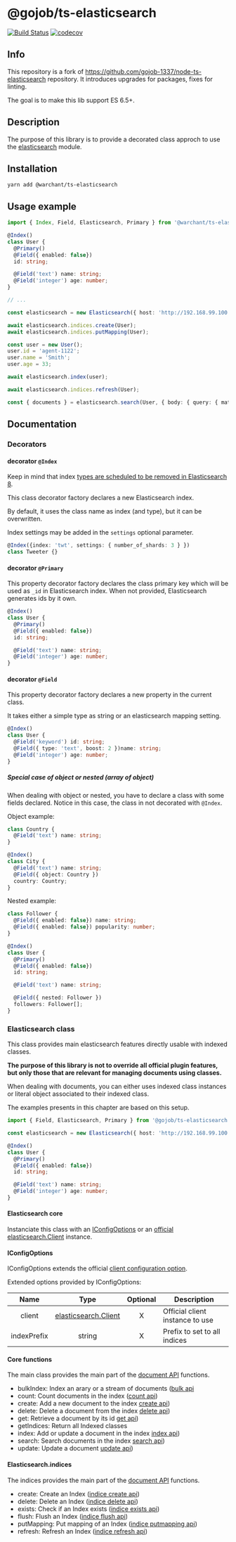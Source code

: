 # @gojob/ts-elasticsearch

[![Build Status](https://travis-ci.org/Warchant/node-ts-elasticsearch.svg?branch=master)](https://travis-ci.org/Warchant/node-ts-elasticsearch)
[![codecov](https://codecov.io/gh/Warchant/node-ts-elasticsearch/branch/master/graph/badge.svg)](https://codecov.io/gh/Warchant/node-ts-elasticsearch)

## Info

This repository is a fork of https://github.com/gojob-1337/node-ts-elasticsearch repository. 
It introduces upgrades for packages, fixes for linting.

The goal is to make this lib support ES 6.5+.

## Description

The purpose of this library is to provide a decorated class approch to use the [elasticsearch](https://www.npmjs.com/package/elasticsearch) module.

## Installation

```
yarn add @warchant/ts-elasticsearch
```

## Usage example

```typescript
import { Index, Field, Elasticsearch, Primary } from '@warchant/ts-elasticsearch';

@Index()
class User {
  @Primary()
  @Field({ enabled: false})
  id: string;

  @Field('text') name: string;
  @Field('integer') age: number;
}

// ...

const elasticsearch = new Elasticsearch({ host: 'http://192.168.99.100:9200' });

await elasticsearch.indices.create(User);
await elasticsearch.indices.putMapping(User);

const user = new User();
user.id = 'agent-1122';
user.name = 'Smith';
user.age = 33;

await elasticsearch.index(user);

await elasticsearch.indices.refresh(User);

const { documents } = elasticsearch.search(User, { body: { query: { match_all: {} } } });


```

## Documentation

### Decorators

#### decorator `@Index`

Keep in mind that index [types are scheduled to be removed in Elasticsearch 8](https://www.elastic.co/guide/en/elasticsearch/reference/master/indices-put-mapping.html#_skipping_types_2).

This class decorator factory declares a new Elasticsearch index.

By default, it uses the class name as index (and type), but it can be overwritten.

Index settings may be added in the `settings` optional parameter.

```typescript
@Index({index: 'twt', settings: { number_of_shards: 3 } })
class Tweeter {}
```


#### decorator `@Primary`

This property decorator factory declares the class primary key which will be used as `_id` in Elasticsearch index.
When not provided, Elasticsearch generates ids by it own.

```typescript
@Index()
class User {
  @Primary()
  @Field({ enabled: false})
  id: string;

  @Field('text') name: string;
  @Field('integer') age: number;
}
```


#### decorator `@Field`

This property decorator factory declares a new property in the current class.

It takes either a simple type as string or an elasticsearch mapping setting.

```typescript
@Index()
class User {
  @Field('keyword') id: string;
  @Field({ type: 'text', boost: 2 })name: string;
  @Field('integer') age: number;
}
```

##### Special case of object or nested (array of object)

When dealing with object or nested, you have to declare a class with some fields declared.
Notice in this case, the class in not decorated with `@Index`.

Object example:

```typescript
class Country {
  @Field('text') name: string;
}

@Index()
class City {
  @Field('text') name: string;
  @Field({ object: Country })
  country: Country;
}
```

Nested example:

```typescript
class Follower {
  @Field({ enabled: false}) name: string;
  @Field({ enabled: false}) popularity: number;
}

@Index()
class User {
  @Primary()
  @Field({ enabled: false})
  id: string;

  @Field('text') name: string;

  @Field({ nested: Follower })
  followers: Follower[];
}
```

### Elasticsearch class

This class provides main elasticsearch features directly usable with indexed classes.

__The purpose of this library is not to override all official plugin features, but only those that are relevant for managing documents using classes.__

When dealing with documents, you can either uses indexed class instances or literal object associated to their indexed class.

The examples presents in this chapter are based on this setup.

```typescript
import { Field, Elasticsearch, Primary } from '@gojob/ts-elasticsearch';

const elasticsearch = new Elasticsearch({ host: 'http://192.168.99.100:9200' });

@Index()
class User {
  @Primary()
  @Field({ enabled: false})
  id: string;

  @Field('text') name: string;
  @Field('integer') age: number;
}
```

#### Elasticsearch core

Instanciate this class with an [IConfigOptions](#iconfigoptions) or an [official elasticsearch.Client](https://github.com/elastic/elasticsearch-js/blob/14.x/docs/configuration.asciidoc) instance.

#### IConfigOptions

IConfigOptions extends the official [client configuration option](https://www.elastic.co/guide/en/elasticsearch/client/javascript-api/current/configuration.html).

Extended options provided by IConfigOptions:

|     Name    |                                                    Type                                                   | Optional | Description                     |
|:-----------:|:---------------------------------------------------------------------------------------------------------:|:--------:|---------------------------------|
| client      | [elasticsearch.Client](https://github.com/elastic/elasticsearch-js/blob/15.x/docs/configuration.asciidoc) |     X    | Official client instance to use |
| indexPrefix |                                                   string                                                  |     X    | Prefix to set to all indices    |

#### Core functions

The main class provides the main part of the [document API](https://www.elastic.co/guide/en/elasticsearch/reference/6.2/docs.html) functions.

- bulkIndex: Index an arary or a stream of documents ([bulk api](https://www.elastic.co/guide/en/elasticsearch/client/javascript-api/current/api-reference.html#api-bulk)
- count: Count documents in the index ([count api](https://www.elastic.co/guide/en/elasticsearch/client/javascript-api/current/api-reference.html#api-count))
- create: Add a new document to the index [create api](https://www.elastic.co/guide/en/elasticsearch/client/javascript-api/current/api-reference.html#api-create))
- delete: Delete a document from the index [delete api](https://www.elastic.co/guide/en/elasticsearch/client/javascript-api/current/api-reference.html#api-delete))
- get: Retrieve a document by its id [get api](https://www.elastic.co/guide/en/elasticsearch/client/javascript-api/current/api-reference.html#api-get))
- getIndices: Return all Indexed classes
- index: Add or update a document in the index [index api](https://www.elastic.co/guide/en/elasticsearch/client/javascript-api/current/api-reference.html#api-index))
- search: Search documents in the index [search api](https://www.elastic.co/guide/en/elasticsearch/client/javascript-api/current/api-reference.html#api-search))
- update: Update a document [update api](https://www.elastic.co/guide/en/elasticsearch/client/javascript-api/current/api-reference.html#api-update))

#### Elasticsearch.indices

The indices provides the main part of the [document API](https://www.elastic.co/guide/en/elasticsearch/reference/6.2/indices.html) functions.

- create: Create an Index ([indice create api](https://www.elastic.co/guide/en/elasticsearch/client/javascript-api/current/api-reference.html#api-indices-create))
- delete: Delete an Index ([indice delete api](https://www.elastic.co/guide/en/elasticsearch/client/javascript-api/current/api-reference.html#api-indices-delete))
- exists: Check if an Index exists ([indice exists api](https://www.elastic.co/guide/en/elasticsearch/client/javascript-api/current/api-reference.html#api-indices-exists))
- flush: Flush an Index ([indice flush api](https://www.elastic.co/guide/en/elasticsearch/client/javascript-api/current/api-reference.html#api-indices-flush))
- putMapping: Put mapping of an Index ([indice putmapping api](https://www.elastic.co/guide/en/elasticsearch/client/javascript-api/current/api-reference.html#api-indices-putmapping))
- refresh: Refresh an Index ([indice refresh api](https://www.elastic.co/guide/en/elasticsearch/client/javascript-api/current/api-reference.html#api-indices-refresh))
